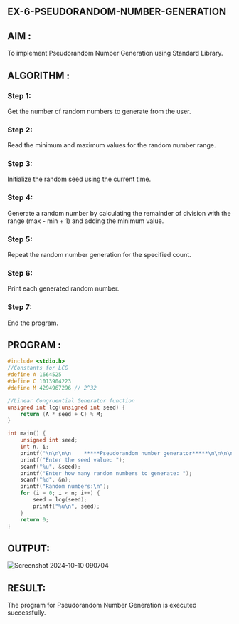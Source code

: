 ## EX-6-PSEUDORANDOM-NUMBER-GENERATION
## AIM :
To implement Pseudorandom Number Generation using Standard Library.
## ALGORITHM :
### Step 1:
Get the number of random numbers to generate from the user.
### Step 2:
Read the minimum and maximum values for the random number range.
### Step 3: 
Initialize the random seed using the current time.
### Step 4:
Generate a random number by calculating the remainder of division with the range (max - min + 1) and adding the minimum value.
### Step 5: 
Repeat the random number generation for the specified count.
### Step 6:
Print each generated random number.
### Step 7:
End the program.

## PROGRAM :
```c
#include <stdio.h>
//Constants for LCG
#define A 1664525
#define C 1013904223
#define M 4294967296 // 2^32

//Linear Congruential Generator function
unsigned int lcg(unsigned int seed) {
    return (A * seed + C) % M;
}

int main() {
    unsigned int seed;
    int n, i;
    printf("\n\n\n\n    *****Pseudorandom number generator*****\n\n\n\n");
    printf("Enter the seed value: ");
    scanf("%u", &seed);
    printf("Enter how many random numbers to generate: ");
    scanf("%d", &n);
    printf("Random numbers:\n");
    for (i = 0; i < n; i++) {
        seed = lcg(seed);
        printf("%u\n", seed);
    }
    return 0;
}
```
## OUTPUT:
![Screenshot 2024-10-10 090704](https://github.com/user-attachments/assets/692952c0-48e8-469b-be04-70afed4562ed)

## RESULT:
The program for Pseudorandom Number Generation is executed successfully.
